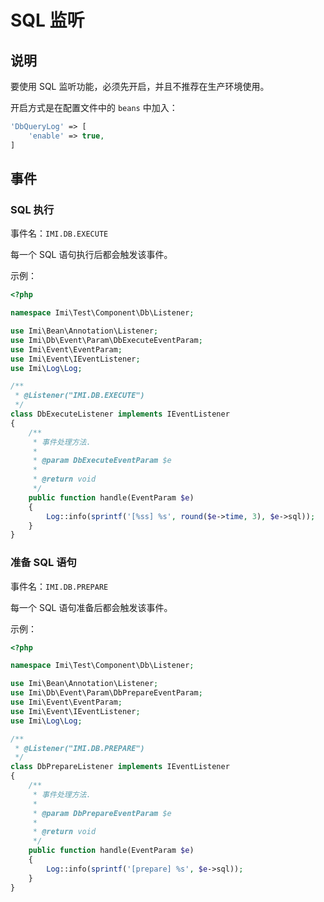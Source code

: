 # SQL 监听

## 说明

要使用 SQL 监听功能，必须先开启，并且不推荐在生产环境使用。

开启方式是在配置文件中的 `beans` 中加入：

```php
'DbQueryLog' => [
    'enable' => true,
]
```

## 事件

### SQL 执行

事件名：`IMI.DB.EXECUTE`

每一个 SQL 语句执行后都会触发该事件。

示例：

```php
<?php

namespace Imi\Test\Component\Db\Listener;

use Imi\Bean\Annotation\Listener;
use Imi\Db\Event\Param\DbExecuteEventParam;
use Imi\Event\EventParam;
use Imi\Event\IEventListener;
use Imi\Log\Log;

/**
 * @Listener("IMI.DB.EXECUTE")
 */
class DbExecuteListener implements IEventListener
{
    /**
     * 事件处理方法.
     *
     * @param DbExecuteEventParam $e
     *
     * @return void
     */
    public function handle(EventParam $e)
    {
        Log::info(sprintf('[%ss] %s', round($e->time, 3), $e->sql));
    }
}
```

### 准备 SQL 语句

事件名：`IMI.DB.PREPARE`

每一个 SQL 语句准备后都会触发该事件。

示例：

```php
<?php

namespace Imi\Test\Component\Db\Listener;

use Imi\Bean\Annotation\Listener;
use Imi\Db\Event\Param\DbPrepareEventParam;
use Imi\Event\EventParam;
use Imi\Event\IEventListener;
use Imi\Log\Log;

/**
 * @Listener("IMI.DB.PREPARE")
 */
class DbPrepareListener implements IEventListener
{
    /**
     * 事件处理方法.
     *
     * @param DbPrepareEventParam $e
     *
     * @return void
     */
    public function handle(EventParam $e)
    {
        Log::info(sprintf('[prepare] %s', $e->sql));
    }
}
```
